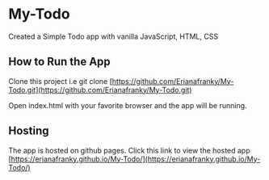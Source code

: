 # My-Todo
Created a Simple Todo app with vanilla JavaScript, HTML, CSS

## How to Run the App
Clone this project i.e git clone [https://github.com/Erianafranky/My-Todo.git](https://github.com/Erianafranky/My-Todo.git)

Open index.html with your favorite browser and the app will be running.

## Hosting
The app is hosted on github pages. Click this link to view the hosted app [https://erianafranky.github.io/My-Todo/](https://erianafranky.github.io/My-Todo/)
